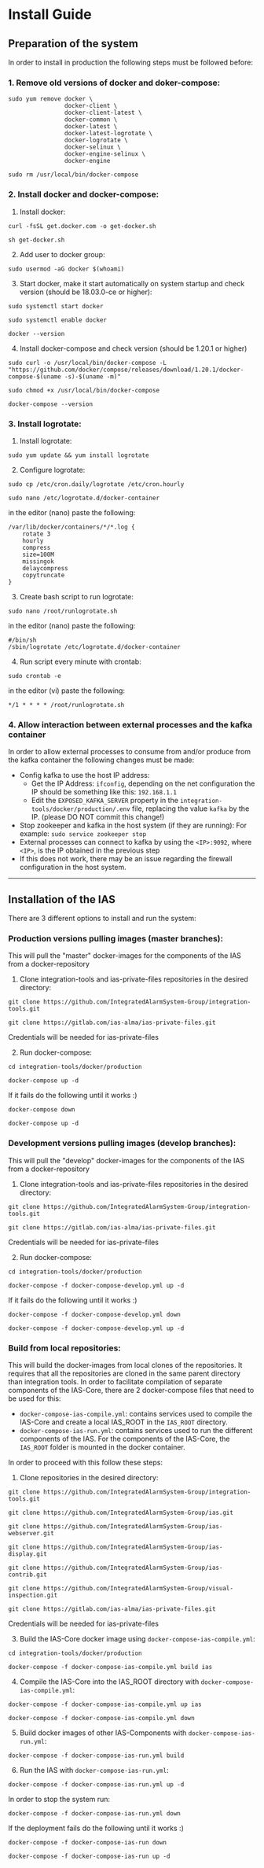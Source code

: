 # Install Guide

## Preparation of the system
In order to install in production the following steps must be followed before:

### 1. Remove old versions of docker and doker-compose:
  ```
  sudo yum remove docker \
                  docker-client \
                  docker-client-latest \
                  docker-common \
                  docker-latest \
                  docker-latest-logrotate \
                  docker-logrotate \
                  docker-selinux \
                  docker-engine-selinux \
                  docker-engine

  sudo rm /usr/local/bin/docker-compose
  ```

### 2. Install docker and docker-compose:
  1. Install docker:
  ```
  curl -fsSL get.docker.com -o get-docker.sh

  sh get-docker.sh
  ```
  2. Add user to docker group:
  ```
  sudo usermod -aG docker $(whoami)
  ```

  3. Start docker, make it start automatically on system startup and check version (should be 18.03.0-ce or higher):
  ```
  sudo systemctl start docker

  sudo systemctl enable docker

  docker --version
  ```

  4. Install docker-compose and check version (should be 1.20.1 or higher)
  ```
  sudo curl -o /usr/local/bin/docker-compose -L "https://github.com/docker/compose/releases/download/1.20.1/docker-compose-$(uname -s)-$(uname -m)"

  sudo chmod +x /usr/local/bin/docker-compose

  docker-compose --version
  ```

### 3. Install logrotate:
  1. Install logrotate:
  ```
  sudo yum update && yum install logrotate
  ```

  2. Configure logrotate:
  ```
  sudo cp /etc/cron.daily/logrotate /etc/cron.hourly

  sudo nano /etc/logrotate.d/docker-container
  ```
  in the editor (nano) paste the following:
  ```
  /var/lib/docker/containers/*/*.log {
      rotate 3
      hourly
      compress
      size=100M
      missingok
      delaycompress
      copytruncate
  }
  ```

  3. Create bash script to run logrotate:
  ```
  sudo nano /root/runlogrotate.sh
  ```

  in the editor (nano) paste the following:
  ```
  #/bin/sh
  /sbin/logrotate /etc/logrotate.d/docker-container
  ```

  4. Run script every minute with crontab:
  ```
  sudo crontab -e
  ```

  in the editor (vi) paste the following:
  ```
  */1 * * * * /root/runlogrotate.sh
  ```

### 4. Allow interaction between external processes and the kafka container
In order to allow external processes to consume from and/or produce from the kafka container the following changes must be made:

  * Config kafka to use the host IP address:
    - Get the IP Address: `ifconfig`, depending on the net configuration the IP should be something like this: `192.168.1.1`
    - Edit the `EXPOSED_KAFKA_SERVER` property in the `integration-tools/docker/production/.env` file, replacing the value `kafka` by the IP. (please DO NOT commit this change!)
  * Stop zookeeper and kafka in the host system (if they are running): For example: `sudo service zookeeper stop`
  * External processes can connect to kafka by using the `<IP>:9092`, where `<IP>`, is the IP obtained in the previous step
  * If this does not work, there may be an issue regarding the firewall configuration in the host system.

---

## Installation of the IAS
There are 3 different options to install and run the system:

### Production versions pulling images (master branches):
This will pull the "master" docker-images for the components of the IAS from a docker-repository

  1. Clone integration-tools and ias-private-files repositories in the desired directory:
  ```
  git clone https://github.com/IntegratedAlarmSystem-Group/integration-tools.git

  git clone https://gitlab.com/ias-alma/ias-private-files.git
  ```

  Credentials will be needed for ias-private-files

  2. Run docker-compose:
  ```
  cd integration-tools/docker/production

  docker-compose up -d
  ```

  If it fails do the following until it works :)
  ```
  docker-compose down

  docker-compose up -d
  ```

### Development versions pulling images (develop branches):
This will pull the "develop" docker-images for the components of the IAS from a docker-repository

  1. Clone integration-tools and ias-private-files repositories in the desired directory:
  ```
  git clone https://github.com/IntegratedAlarmSystem-Group/integration-tools.git

  git clone https://gitlab.com/ias-alma/ias-private-files.git
  ```

  Credentials will be needed for ias-private-files

  2. Run docker-compose:
  ```
  cd integration-tools/docker/production

  docker-compose -f docker-compose-develop.yml up -d
  ```

  If it fails do the following until it works :)
  ```
  docker-compose -f docker-compose-develop.yml down

  docker-compose -f docker-compose-develop.yml up -d
  ```

### Build from local repositories:
This will build the docker-images from local clones of the repositories. It requires that all the repositories are cloned in the same parent directory than integration tools. In order to facilitate compilation of separate components of the IAS-Core, there are 2 docker-compose files that need to be used for this:

  * `docker-compose-ias-compile.yml`: contains services used to compile the IAS-Core and create a local IAS_ROOT in the `IAS_ROOT` directory.
  * `docker-compose-ias-run.yml`: contains services used to run the different components of the IAS. For the components of the IAS-Core, the `IAS_ROOT` folder is mounted in the docker container.

In order to proceed with this follow these steps:

  1. Clone repositories in the desired directory:
  ```
  git clone https://github.com/IntegratedAlarmSystem-Group/integration-tools.git

  git clone https://github.com/IntegratedAlarmSystem-Group/ias.git

  git clone https://github.com/IntegratedAlarmSystem-Group/ias-webserver.git

  git clone https://github.com/IntegratedAlarmSystem-Group/ias-display.git

  git clone https://github.com/IntegratedAlarmSystem-Group/ias-contrib.git

  git clone https://github.com/IntegratedAlarmSystem-Group/visual-inspection.git

  git clone https://gitlab.com/ias-alma/ias-private-files.git
  ```

  Credentials will be needed for ias-private-files

  3. Build the IAS-Core docker image using `docker-compose-ias-compile.yml`:
  ```
  cd integration-tools/docker/production

  docker-compose -f docker-compose-ias-compile.yml build ias
  ```

  4. Compile the IAS-Core into the IAS_ROOT directory with `docker-compose-ias-compile.yml`:
  ```
  docker-compose -f docker-compose-ias-compile.yml up ias

  docker-compose -f docker-compose-ias-compile.yml down
  ```

  5. Build docker images of other IAS-Components with `docker-compose-ias-run.yml`:
  ```
  docker-compose -f docker-compose-ias-run.yml build
  ```

  6. Run the IAS with `docker-compose-ias-run.yml`:
  ```
  docker-compose -f docker-compose-ias-run.yml up -d
  ```

In order to stop the system run:
```
docker-compose -f docker-compose-ias-run.yml down
```

If the deployment fails do the following until it works :)
```
docker-compose -f docker-compose-ias-run down

docker-compose -f docker-compose-ias-run up -d
```
